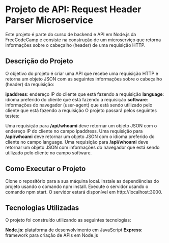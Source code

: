 # Projeto de API: Request Header Parser Microservice

Este projeto é parte do curso de backend e API em Node.js da FreeCodeCamp e consiste na construção de um microserviço que retorna informações sobre o cabeçalho (header) de uma requisição HTTP.

## Descrição do Projeto
O objetivo do projeto é criar uma API que recebe uma requisição HTTP e retorna um objeto JSON com as seguintes informações sobre o cabeçalho (header) da requisição:

**ipaddress**: endereço IP do cliente que está fazendo a requisição
**language**: idioma preferido do cliente que está fazendo a requisição
**software**: informações do navegador (user-agent) que está sendo utilizado pelo cliente que está fazendo a requisição
O projeto passará pelos seguintes testes:

Uma requisição para **/api/whoami** deve retornar um objeto JSON com o endereço IP do cliente no campo ipaddress.
Uma requisição para **/api/whoami** deve retornar um objeto JSON com o idioma preferido do cliente no campo language.
Uma requisição para **/api/whoami** deve retornar um objeto JSON com informações do navegador que está sendo utilizado pelo cliente no campo software.

## Como Executar o Projeto

Clone o repositório para a sua máquina local.
Instale as dependências do projeto usando o comando npm install.
Execute o servidor usando o comando npm start.
O servidor estará disponível em http://localhost:3000.

## Tecnologias Utilizadas

O projeto foi construído utilizando as seguintes tecnologias:

**Node.js**: plataforma de desenvolvimento em JavaScript
**Express**: framework para criação de APIs em Node.js
